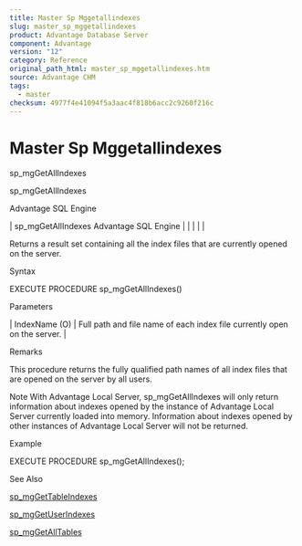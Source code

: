 ```yaml
---
title: Master Sp Mggetallindexes
slug: master_sp_mggetallindexes
product: Advantage Database Server
component: Advantage
version: "12"
category: Reference
original_path_html: master_sp_mggetallindexes.htm
source: Advantage CHM
tags:
  - master
checksum: 4977f4e41094f5a3aac4f818b6acc2c9260f216c
---
```


# Master Sp Mggetallindexes

sp\_mgGetAllIndexes

sp\_mgGetAllIndexes

Advantage SQL Engine

| sp\_mgGetAllIndexes  Advantage SQL Engine |  |  |  |  |

Returns a result set containing all the index files that are currently opened on the server.

Syntax

EXECUTE PROCEDURE sp\_mgGetAllIndexes()

Parameters

| IndexName (O) | Full path and file name of each index file currently open on the server. |

Remarks

This procedure returns the fully qualified path names of all index files that are opened on the server by all users.

Note With Advantage Local Server, sp\_mgGetAllIndexes will only return information about indexes opened by the instance of Advantage Local Server currently loaded into memory. Information about indexes opened by other instances of Advantage Local Server will not be returned.

Example

EXECUTE PROCEDURE sp\_mgGetAllIndexes();

See Also

[sp\_mgGetTableIndexes](master_sp_mggettableindexes.md)

[sp\_mgGetUserIndexes](master_sp_mggetuserindexes.md)

[sp\_mgGetAllTables](master_sp_mggetalltables.md)
